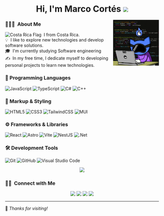 <h1 align="center"><b>Hi, I'm Marco Cortés </b><img src="https://media.giphy.com/media/hvRJCLFzcasrR4ia7z/giphy.gif" width="35"></h1>

<img alt="Night Coding" src="https://raw.githubusercontent.com/Marcortes22/Marcortes22/main/assets/coding.gif" align="right"  height="150"/>

### 👨🏻‍💻 &nbsp;About Me

<img src="https://flagcdn.com/w40/cr.png" width="22" alt="Costa Rica Flag"/>  &nbsp;I from Costa Rica.  
💡 &nbsp;I like to explore new technologies and develop software solutions.  
🎓 &nbsp;I'm currently studying Software engineering  
✍️ &nbsp;In my free time, I dedicate myself to developing personal projects to learn new technologies.  


### 🧠 Programming Languages

![JavaScript](https://img.shields.io/badge/javascript-%23323330.svg?style=for-the-badge&logo=javascript&logoColor=%23F7DF1E)
![TypeScript](https://img.shields.io/badge/typescript-%23007ACC.svg?style=for-the-badge&logo=typescript&logoColor=white)
![C#](https://img.shields.io/badge/c%23-%23239120.svg?style=for-the-badge&logo=csharp&logoColor=white)
![C++](https://img.shields.io/badge/c++-%2300599C.svg?style=for-the-badge&logo=c%2B%2B&logoColor=white)


### 🧱 Markup & Styling

![HTML5](https://img.shields.io/badge/html5-%23E34F26.svg?style=for-the-badge&logo=html5&logoColor=white)
![CSS3](https://img.shields.io/badge/css3-%231572B6.svg?style=for-the-badge&logo=css3&logoColor=white)
![TailwindCSS](https://img.shields.io/badge/tailwindcss-%2338B2AC.svg?style=for-the-badge&logo=tailwind-css&logoColor=white)
![MUI](https://img.shields.io/badge/MUI-%230081CB.svg?style=for-the-badge&logo=mui&logoColor=white)


### ⚙️ Frameworks & Libraries

![React](https://img.shields.io/badge/react-%2320232a.svg?style=for-the-badge&logo=react&logoColor=%2361DAFB)
![Astro](https://img.shields.io/badge/astro-%232C2052.svg?style=for-the-badge&logo=astro&logoColor=white)
![Vite](https://img.shields.io/badge/vite-%23646CFF.svg?style=for-the-badge&logo=vite&logoColor=white)
![NestJS](https://img.shields.io/badge/nestjs-%23E0234E.svg?style=for-the-badge&logo=nestjs&logoColor=white)
![.Net](https://img.shields.io/badge/.NET-5C2D91?style=for-the-badge&logo=.net&logoColor=white)


### 🛠 Development Tools

![Git](https://img.shields.io/badge/git-%23F05033.svg?style=for-the-badge&logo=git&logoColor=white)
![GitHub](https://img.shields.io/badge/github-%23121011.svg?style=for-the-badge&logo=github&logoColor=white)
![Visual Studio Code](https://img.shields.io/badge/Visual%20Studio%20Code-0078d7.svg?style=for-the-badge&logo=visual-studio-code&logoColor=white)


<p align="center">
  <a href="https://github.com/Marcortes22">
    <img height="180em" src="https://github-readme-stats-eight-theta.vercel.app/api/top-langs/?username=Marcortes22&layout=compact&langs_count=8&theme=algolia"/>
  </a>
</p>


### 🤝🏻 &nbsp;Connect with Me

<p align="center">
<a href="https://www.linkedin.com/in/marco-cort%C3%A9s-2b837b228"><img src="https://img.shields.io/badge/-Linkedin-0077B5?style=flat&logo=linkedin&logoColor=white"/></a>
<a href="mailto:marcortes.stiven@gmail.com?subject=Consulta&body=Hola, quiero saber más sobre tu trabajo!"><img src="https://img.shields.io/badge/-marcortes.stiven@gmail.com-D14836?style=flat&logo=Gmail&logoColor=white"/></a>
<a href="https://www.instagram.com/marcortes_17"><img src="https://img.shields.io/badge/-@marcortes_17-E4405F?style=flat&logo=Instagram&logoColor=white"/></a>
<a href="https://www.facebook.com/profile.php?id=100010607583473"><img src="https://img.shields.io/badge/-Marco%20Cortes%20Castillo-1877F2?style=flat&logo=Facebook&logoColor=white"/></a>
</p>

---

🚀 *Thanks for visiting!*
